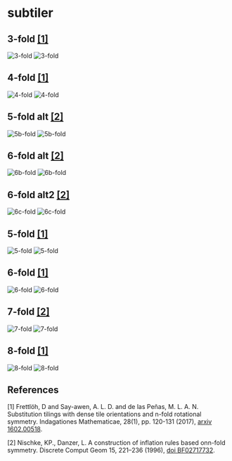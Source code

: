 # subtiler

## 3-fold [[1]](#1)

![3-fold](svg/fold3.svg)
![3-fold](svg/fold3_schematic.svg)

## 4-fold [[1]](#1)

![4-fold](svg/fold4.svg)
![4-fold](svg/fold4_schematic.svg)

## 5-fold alt [[2]](#2)

![5b-fold](svg/fold5b.svg)
![5b-fold](svg/fold5b_schematic.svg)

## 6-fold alt [[2]](#2)

![6b-fold](svg/fold6b.svg)
![6b-fold](svg/fold6b_schematic.svg)

## 6-fold alt2 [[2]](#2)

![6c-fold](svg/fold6c.svg)
![6c-fold](svg/fold6c_schematic.svg)

## 5-fold [[1]](#1)

![5-fold](svg/fold5a.svg)
![5-fold](svg/fold5a_schematic.svg)

## 6-fold [[1]](#1)

![6-fold](svg/fold6a.svg)
![6-fold](svg/fold6a_schematic.svg)

## 7-fold [[2]](#2)

![7-fold](svg/fold7.svg)
![7-fold](svg/fold7_schematic.svg)

## 8-fold [[1]](#1)

![8-fold](svg/fold8.svg)
![8-fold](svg/fold8_schematic.svg)

## References

<a id="1">[1]</a>
Frettlöh, D and Say-awen, A. L. D. and de las Peñas, M. L. A. N.
Substitution tilings with dense tile orientations and n-fold rotational symmetry.
Indagationes Mathematicae, 28(1), pp. 120-131 (2017), [arxiv 1602.00518](https://arxiv.org/pdf/1602.00518.pdf).

<a id="2">[2]</a>
Nischke, KP., Danzer, L.
A construction of inflation rules based onn-fold symmetry.
Discrete Comput Geom 15, 221–236 (1996), [doi BF02717732](https://doi.org/10.1007/BF02717732).
